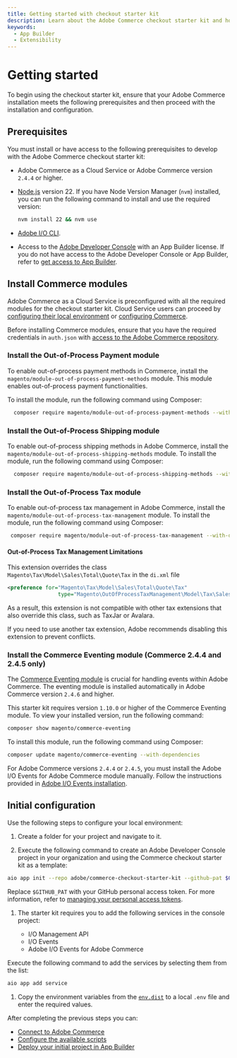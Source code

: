 ```yaml
---
title: Getting started with checkout starter kit
description: Learn about the Adobe Commerce checkout starter kit and how you can get started.
keywords:
  - App Builder
  - Extensibility
---
```


# Getting started

To begin using the checkout starter kit, ensure that your Adobe Commerce installation meets the following prerequisites and then proceed with the installation and configuration.

## Prerequisites

You must install or have access to the following prerequisites to develop with the Adobe Commerce checkout starter kit:

- Adobe Commerce as a Cloud Service or Adobe Commerce version `2.4.4` or higher.

- [Node.js](https://nodejs.org/) version 22. If you have Node Version Manager (`nvm`) installed, you can run the following command to install and use the required version:

  ```bash
  nvm install 22 && nvm use
  ```

- [Adobe I/O CLI](https://developer.adobe.com/runtime/docs/guides/tools/cli_install/).

- Access to the [Adobe Developer Console](https://console.adobe.io/) with an App
  Builder license. If you do not have access to the Adobe Developer Console or App Builder, refer to [get access to App Builder](https://developer.adobe.com/app-builder/docs/overview/getting_access/#get-access-to-app-builder).

## Install Commerce modules

<InlineAlert variant="info" slots="text"/>

Adobe Commerce as a Cloud Service is preconfigured with all the required modules for the checkout starter kit. Cloud Service users can proceed by [configuring their local environment](#initial-configuration) or [configuring Commerce](./configure.md).

<Edition name="paas" />

Before installing Commerce modules, ensure that you have the required credentials in `auth.json` with [access to the Adobe Commerce repository](https://experienceleague.adobe.com/en/docs/commerce-operations/installation-guide/prerequisites/authentication-keys).

### Install the Out-of-Process Payment module

To enable out-of-process payment methods in Commerce, install the `magento/module-out-of-process-payment-methods` module. This module enables out-of-process payment functionalities.

To install the module, run the following command using Composer:

```bash
  composer require magento/module-out-of-process-payment-methods --with-dependencies
```

### Install the Out-of-Process Shipping module

To enable out-of-process shipping methods in Adobe Commerce, install the `magento/module-out-of-process-shipping-methods` module.
To install the module, run the following command using Composer:

```bash
  composer require magento/module-out-of-process-shipping-methods --with-dependencies
```

### Install the Out-of-Process Tax module

To enable out-of-process tax management in Adobe Commerce, install the `magento/module-out-of-process-tax-management` module.
To install the module, run the following command using Composer:

```bash
 composer require magento/module-out-of-process-tax-management --with-dependencies
```

#### Out-of-Process Tax Management Limitations

This extension overrides the class `Magento\Tax\Model\Sales\Total\Quote\Tax` in the `di.xml` file

```xml
<preference for="Magento\Tax\Model\Sales\Total\Quote\Tax"
                type="Magento\OutOfProcessTaxManagement\Model\Tax\Sales\Total\Quote\Tax"/>
```

As a result, this extension is not compatible with other tax extensions that also override this class, such as TaxJar or Avalara.

If you need to use another tax extension, Adobe recommends disabling this extension to prevent conflicts.

### Install the Commerce Eventing module (Commerce 2.4.4 and 2.4.5 only)

The [Commerce Eventing module](https://developer.adobe.com/commerce/extensibility/events/) is crucial for handling events within Adobe Commerce. The eventing module is installed automatically in Adobe Commerce version `2.4.6` and higher.

This starter kit requires version `1.10.0` or higher of the Commerce Eventing module. To view your installed version, run the following command:

```bash
composer show magento/commerce-eventing
```

To install this module, run the following command using Composer:

```bash
composer update magento/commerce-eventing --with-dependencies
```

For Adobe Commerce versions `2.4.4` or `2.4.5`, you must install the Adobe I/O Events for Adobe Commerce module manually. Follow the instructions provided in [Adobe I/O Events installation](https://developer.adobe.com/commerce/extensibility/events/installation/).

## Initial configuration

Use the following steps to configure your local environment:

1. Create a folder for your project and navigate to it.

1. Execute the following command to create an Adobe Developer Console project in your organization and using the Commerce checkout starter kit as a template:

```bash
aio app init --repo adobe/commerce-checkout-starter-kit --github-pat $GITHUB_PAT
```

Replace `$GITHUB_PAT` with your GitHub personal access token. For more information, refer to [managing your personal access tokens](https://docs.github.com/en/authentication/keeping-your-account-and-data-secure/managing-your-personal-access-tokens).

1. The starter kit requires you to add the following services in the console project:

   - I/O Management API
   - I/O Events
   - Adobe I/O Events for Adobe Commerce

Execute the following command to add the services by selecting them from the list:

```bash
aio app add service
```

1. Copy the environment variables from the [`env.dist`](https://github.com/adobe/commerce-checkout-starter-kit/blob/main/env.dist) to a local `.env` file and enter the required values.

After completing the previous steps you can:

- [Connect to Adobe Commerce](./connect.md)
- [Configure the available scripts](./configure.md)
- [Deploy your initial project in App Builder](./development.md#deploy-the-application)
